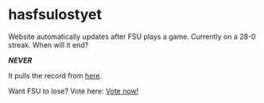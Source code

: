 hasfsulostyet
=============

Website automatically updates after FSU plays a game. Currently on a 28-0 streak. When will it end?

<b><i>NEVER</i></b>

It pulls the record from [here](http://www.fbschedules.com/ncaa-14/acc/2014-florida-state-seminoles-football-schedule.php).

Want FSU to lose? Vote here: [Vote now!](img/go.jpg)
